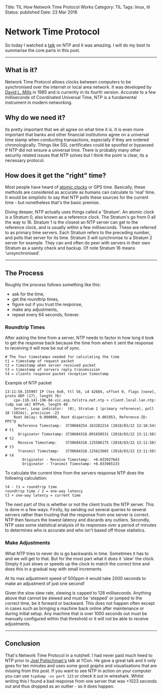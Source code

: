 Title: TIL How Network Time Protocol Works
Category: TIL
Tags: linux, til
Status: published
Date: 23 Mar 2018

# Network Time Protocol

So today I watched a [talk](https://www.youtube.com/watch?v=MDmNvVG9AnQ) on NTP and it was amazing. I will do my best to summarise the core parts in this post.

--------

## What is it?

Network Time Protocol allows clocks between computers to be synchronised over the internet or local area network. It was developed by [David L. Mills](https://en.wikipedia.org/wiki/David_L._Mills) in 1985 and is currently in its fourth version. Accurate to a few milliseconds of Coordinated Universal Time, NTP is a fundamental instrument in modern networking.

## Why do we need it?

Its pretty important that we all agree on what time it is. It is even more important that banks and other financial institutions agree on a universal time stamp when conducting transactions, especially if they are ordered chronologically. Things like SSL certificates could be spoofed or bypassed if NTP did not ensure a universal time. There is probably many other security related issues that NTP solves but I think the point is clear, its a necessary protocol.

## How does it get the "right" time?

Most people have heard of [atomic clocks](https://en.wikipedia.org/wiki/Atomic_clock) or GPS time. Basically, these methods are considered as accurate as humans can calculate to 'real' time. It would be simplistic to say that NTP polls these sources for the current time - but nonetheless that's the basic premise.

Diving deeper, NTP actually uses things called a 'Stratum'. An atomic clock is a Stratum 0, also known as a reference clock. The Stratum's go from 0 all the way to 16. Stratum 1 is the closest an NTP server can get to the reference clock, and is usually within a few milliseconds. These are referred to as primary time servers. Each Stratum refers to the preceding number, and polls that server for its time. Stratum 3 will synchronise to a Stratum 2 server for example. They can and often do peer with servers in their own Stratum as a sanity check and backup. Of note Stratum 16 means 'unsynchronised'.

--------

## The Process

Roughly the process follows something like this:

- ask for the time,
- get the roundtrip times,
- figure out if you trust the response,
- make any adjustments,
- repeat every 64 seconds, forever.

### Roundtrip Times

After asking the time from a server, NTP needs to factor in how long it took to get the response back because the time from when it sent the response to receiving it will now be out of sync.


```shell
# The four timestamps needed for calculating the time
t1 = timestamp of request packet
t2 = timestamp when server received packet
t3 = timestamp of servers reply transmission
t4 = clients response packet reception timestamp
```

Example of NTP packet

```shell
13:11:58.155997 IP (tos 0x0, ttl 56, id 42684, offset 0, flags [none], proto UDP (17), length 76)
    cpe-110-141-196-84.vic.asp.telstra.net.ntp > client.local.lan.ntp: [udp sum ok] NTPv4, length 48
	Server, Leap indicator:  (0), Stratum 1 (primary reference), poll 10 (1024s), precision -23
	Root Delay: 0.000000, Root dispersion: 0.001953, Reference-ID: PPS^@
	  Reference Timestamp:  3730684254.163282214 (2018/03/22 13:10:54) # t1
	  Originator Timestamp: 3730684318.091658531 (2018/03/22 13:11:58) # t2
	  Receive Timestamp:    3730684318.125586175 (2018/03/22 13:11:58) # t3
	  Transmit Timestamp:   3730684318.125623665 (2018/03/22 13:11:58) # t4
	    Originator - Receive Timestamp:  +0.033927643
	    Originator - Transmit Timestamp: +0.033965133
```

To calculate the current time from the servers response NTP does the following calculation:
    
    t4 - t1 = roundtrip time
    roundtrip time / 2 = one-way latency
    t3 + one-way latency = current time

The next part of this is whether or not the client trusts the NTP server. This is done in a few ways. Firstly, by sending out several queries to several servers rather than trusting that the response from one server is correct. NTP then favours the lowest latency and discards any outliers. Secondly, NTP uses some statistical analysis of its responses over a period of minutes to determines who is accurate and who isn't based off those statistics.

### Make Adjustments

What NTP tries to never do is go backwards in time. Sometimes it has to and we will get to that. But for the most part what it does it 'slew' the clock. Simply it just slows or speeds up the clock to match the correct time and does this in a gradual way with small increments.

At its max adjustment speed of 500ppm it would take 2000 seconds to make an adjustment of just one second!

Given the slow slew rate, slewing is capped to 128 milliseconds. Anything above that cannot be slewed and must be 'stepped' or jumped to the correct time, be it forward or backward. This does not happen often except in cases such as bringing a machine back online after maintenance or during initial setup. Any machine that is over 1000 seconds out must be manually configured within that threshold or it will not be able to receive adjustments.

--------

## Conclusion

That's Network Time Protocol in a nutshell. I had never paid much heed to NTP prior to [Joel Potischman's](https://twitter.com/jpotischj) talk at !!Con. He gave a great talk and it only goes for ten minutes and uses some good graphs and visualisations that are missing from this post. If you want to see NTP in action on your computer you can use `tcpdump -vv port 123` or check it out in wireshark. Whilst writing this I found a bad response from one server that was +1023 seconds out and thus dropped as an outlier - so it does happen.
